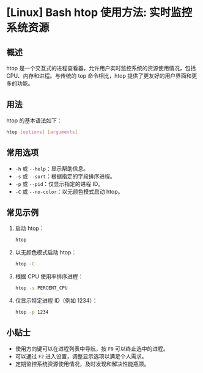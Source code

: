 # [Linux] Bash htop 使用方法: 实时监控系统资源

## 概述
htop 是一个交互式的进程查看器，允许用户实时监控系统的资源使用情况，包括 CPU、内存和进程。与传统的 top 命令相比，htop 提供了更友好的用户界面和更多的功能。

## 用法
htop 的基本语法如下：
```bash
htop [options] [arguments]
```

## 常用选项
- `-h` 或 `--help`：显示帮助信息。
- `-s` 或 `--sort`：根据指定的字段排序进程。
- `-p` 或 `--pid`：仅显示指定的进程 ID。
- `-C` 或 `--no-color`：以无颜色模式启动 htop。

## 常见示例
1. 启动 htop：
   ```bash
   htop
   ```

2. 以无颜色模式启动 htop：
   ```bash
   htop -C
   ```

3. 根据 CPU 使用率排序进程：
   ```bash
   htop -s PERCENT_CPU
   ```

4. 仅显示特定进程 ID（例如 1234）：
   ```bash
   htop -p 1234
   ```

## 小贴士
- 使用方向键可以在进程列表中导航，按 `F9` 可以终止选中的进程。
- 可以通过 `F2` 进入设置，调整显示选项以满足个人需求。
- 定期监控系统资源使用情况，及时发现和解决性能瓶颈。